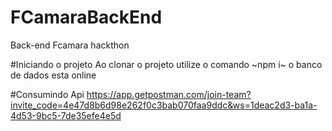 # FCamaraBackEnd
Back-end Fcamara hackthon


#Iniciando o projeto
Ao clonar o projeto utilize o comando ~npm i~
o banco de dados esta online

#Consumindo Api
https://app.getpostman.com/join-team?invite_code=4e47d8b6d98e262f0c3bab070faa9ddc&ws=1deac2d3-ba1a-4d53-9bc5-7de35efe4e5d
